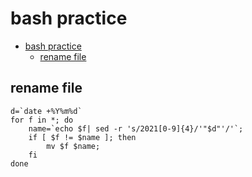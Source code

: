 # bash practice

- [bash practice](#bash-practice)
  - [rename file](#rename-file)

## rename file

    d=`date +%Y%m%d`
    for f in *; do
        name=`echo $f| sed -r 's/2021[0-9]{4}/'"$d"'/'`;
        if [ $f != $name ]; then
            mv $f $name;
        fi
    done
